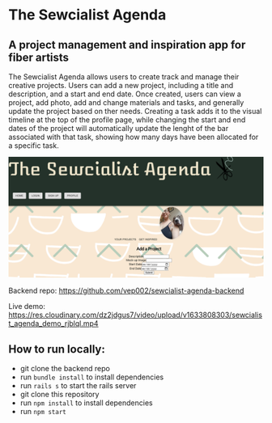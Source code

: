# The Sewcialist Agenda

## A project management and inspiration app for fiber artists

The Sewcialist Agenda allows users to create track and manage their creative projects. Users can add a new project, including a title and description, and a start and end date. Once created, users can view a project, add photo, add and change materials and tasks, and generally update the project based on ther needs. Creating a task adds it to the visual timeline at the top of the profile page, while changing the start and end dates of the project will automatically update the lenght of the bar associated with that task, showing how many days have been allocated for a specific task.

![Sewcialist Agenda profile screen](https://github.com/vep002/vep002.github.io/blob/master/Screen%20Shot%202021-10-09%20at%2011.45.51%20AM.png)

Backend repo: https://github.com/vep002/sewcialist-agenda-backend

Live demo: https://res.cloudinary.com/dz2jdgus7/video/upload/v1633808303/sewcialist_agenda_demo_rjblql.mp4

## How to run locally:

- git clone the backend repo
- run `bundle install` to install dependencies
- run `rails s` to start the rails server
- git clone this repository
- run `npm install` to install dependencies
- run `npm start` 


